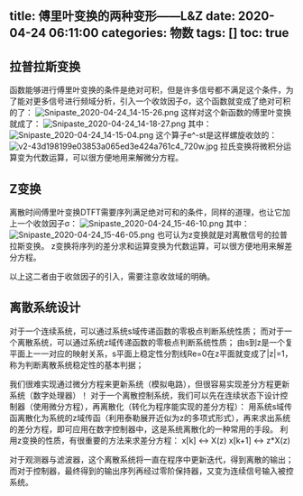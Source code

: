 title: 傅里叶变换的两种变形——L&amp;Z
date: 2020-04-24 06:11:00
categories: 物数
tags: []
toc: true
---
## 拉普拉斯变换 ##

函数能够进行傅里叶变换的条件是绝对可积，但是许多信号都不满足这个条件，为了能对更多信号进行频域分析，引入一个收敛因子σ，这个函数就变成了绝对可积的了：
![Snipaste_2020-04-24_14-15-26.png][1]
这样对这个新函数的傅里叶变换就成了：
![Snipaste_2020-04-24_14-18-27.png][2]
其中：
![Snipaste_2020-04-24_14-15-04.png][3]
这个算子e^-st是这样螺旋收敛的：
![v2-43d198199e03853a065ed3e424a761c4_720w.jpg][4]
拉氏变换将微积分运算变为代数运算，可以很方便地用来解微分方程。

## Z变换 ##

离散时间傅里叶变换DTFT需要序列满足绝对可和的条件，同样的道理，也让它加上一个收敛因子σ：
![Snipaste_2020-04-24_15-46-10.png][5]
其中：
![Snipaste_2020-04-24_15-46-05.png][6]
也可认为z变换就是对离散信号的拉普拉斯变换。
z变换将序列的差分求和运算变换为代数运算，可以很方便地用来解差分方程。


以上这二者由于收敛因子的引入，需要注意收敛域的明确。

## 离散系统设计 ##

对于一个连续系统，可以通过系统s域传递函数的零极点判断系统性质；
而对于一个离散系统，可以通过系统z域传递函数的零极点判断系统性质；
由s到z是一个复平面上一一对应的映射关系，s平面上稳定性分割线Re=0在z平面就变成了|z|=1，称为判断离散系统稳定性的基本判据；

我们很难实现通过微分方程来更新系统（模拟电路），但很容易实现差分方程更新系统（数字处理器）！
对于一个离散控制系统，我们可以先在连续状态下设计控制器（使用微分方程），再离散化（转化为程序能实现的差分方程）：
用系统s域传函离散化为系统的z域传函（利用泰勒展开近似为z的多项式形式），再来求出系统的差分方程，即可应用在数字控制器中，这是系统离散化的一种常用的手段。
利用z变换的性质，有很重要的方法来求差分方程：
x[k]   <->   X(z)
x[k+1] <-> z*X(z)

对于观测器与滤波器，这个离散系统将一直在程序中更新迭代，得到离散的输出；
而对于控制器，最终得到的输出序列再经过零阶保持器，又变为连续信号输入被控系统。


  [1]: /old_images/2020/04/2618287092.png
  [2]: /old_images/2020/04/880508434.png
  [3]: /old_images/2020/04/3285543330.png
  [4]: /old_images/2020/04/3074183323.jpg
  [5]: /old_images/2020/04/2449902183.png
  [6]: /old_images/2020/04/1621410449.png
